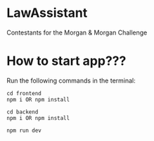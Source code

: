 # LawAssistant
Contestants for the Morgan & Morgan Challenge

# How to start app???
Run the following commands in the terminal:
```
cd frontend 
npm i OR npm install 

cd backend
npm i OR npm install

npm run dev 
```
